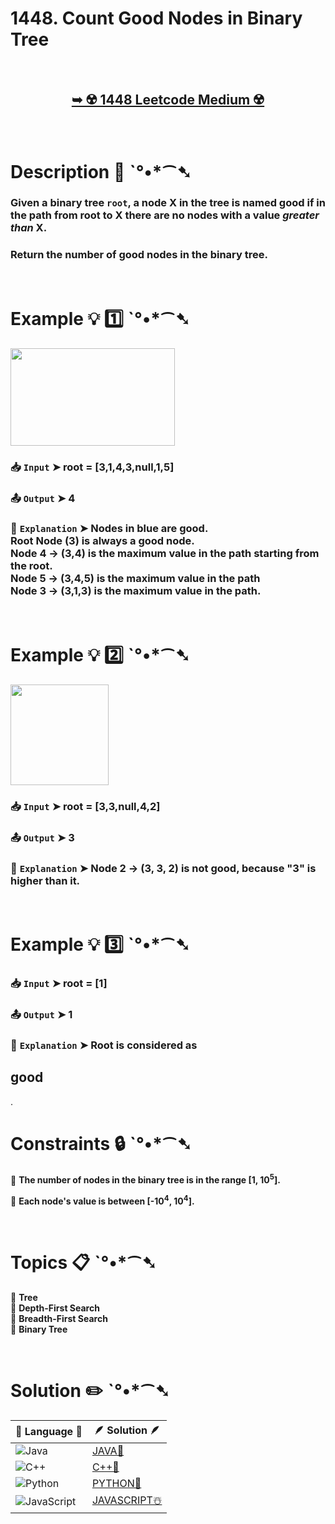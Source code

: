 # 1448. Count Good Nodes in Binary Tree

</br>

<h2 align="center"> 

<a href="https://leetcode.com/problems/count-good-nodes-in-binary-tree/?envType=study-plan-v2&envId=leetcode-75"><strong>➥ ☢️ 1448 Leetcode Medium ☢️ </strong></a>
</h2>

</br>

# Description 📜 ˋ°•*⁀➷

### Given a binary tree `root`, a node X in the tree is named good if in the path from root to X there are no nodes with a value *greater than* X.

### Return the number of good nodes in the binary tree.

</br>

# Example 💡 1️⃣ ˋ°•*⁀➷

<img src="https://github.com/user-attachments/assets/08790724-db1f-4470-a036-f882cf1f48ac" width="263px" height="156px"/>

  ### 📥 `Input`  ➤ root = [3,1,4,3,null,1,5]

  ### 📤 `Output`  ➤ 4

  ### 🔦 `Explanation`  ➤ Nodes in blue are good.</br> Root Node (3) is always a good node.</br> Node 4 -> (3,4) is the maximum value in the path starting from the root.</br> Node 5 -> (3,4,5) is the maximum value in the path</br> Node 3 -> (3,1,3) is the maximum value in the path.

</br>

# Example 💡 2️⃣ ˋ°•*⁀➷

<img src="https://github.com/user-attachments/assets/2ccdc5e0-d1e5-442b-83d3-de937222deeb" width="157px" height="161px"/>

  ### 📥 `Input` ➤ root = [3,3,null,4,2]

  ### 📤 `Output`  ➤ 3

  ### 🔦 `Explanation` ➤ Node 2 -> (3, 3, 2) is not good, because "3" is higher than it.

</br>

# Example 💡 3️⃣ ˋ°•*⁀➷

  ### 📥 `Input` ➤ root = [1]

  ### 📤 `Output`  ➤ 1

  ### 🔦 `Explanation`  ➤ Root is considered as <h2>good</h2>.

</br>

# Constraints 🔒 ˋ°•*⁀➷

🔹 **The number of nodes in the binary tree is in the range [1, 10<sup>5</sup>].** </br>

🔹 **Each node's value is between [-10<sup>4</sup>, 10<sup>4</sup>].** </br>

</br>

# Topics 📋 ˋ°•*⁀➷

🔸 **Tree**  </br>
🔸 **Depth-First Search**  </br>
🔸 **Breadth-First Search**  </br>
🔸 **Binary Tree**  </br>

</br>

# Solution ✏️ ˋ°•*⁀➷

| 📒 Language 📒  | 🪶 Solution 🪶 |
| ------------- | ------------- |
|  ![Java](https://img.shields.io/badge/java-%23ED8B00.svg?style=for-the-badge&logo=openjdk&logoColor=white)  | [JAVA🍁]() |
|  ![C++](https://img.shields.io/badge/c++-%2300599C.svg?style=for-the-badge&logo=c%2B%2B&logoColor=white)  | [C++🎲]()  |
|  ![Python](https://img.shields.io/badge/python-3670A0?style=for-the-badge&logo=python&logoColor=ffdd54)    | [PYTHON🍰]() |
| ![JavaScript](https://img.shields.io/badge/javascript-%23323330.svg?style=for-the-badge&logo=javascript&logoColor=%23F7DF1E)   | [JAVASCRIPT☃️]() |
